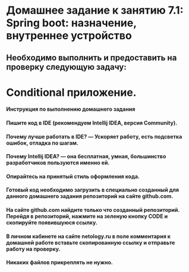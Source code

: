 # Домашнее задание к занятию 7.1: Spring boot: назначение, внутреннее устройство
## Необходимо выполнить и предоставить на проверку следующую задачу:

Conditional приложение.
=======

#### Инструкция по выполнению домашнего задания
#### Пишите код в IDE (рекомендуем Intellij IDEA, версия Community).
#### Почему лучше работать в IDE? — Ускоряет работу, есть подсветка ошибок, отладка по шагам.
#### Почему Intellij IDEA? — она бесплатная, умная, большинство разработчиков пользуются именно ей.
#### Опирайтесь на принятый стиль оформления кода.
#### Готовый код необходимо загрузить в специально созданный для данного домашнего задания репозиторий на сайте github.com.
#### На сайте github.com найдите только что созданный репозиторий. Перейдя в репозиторий, нажмите на зеленую кнопку CODE и скопируйте появившуюся ссылку.
#### В личном кабинете на сайте netology.ru в поле комментария к домашней работе вставьте скопированную ссылку и отправьте работу на проверку.
#### Никаких файлов прикреплять не нужно.